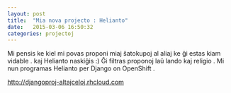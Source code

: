 ```yaml
---
layout: post
title:  "Mia nova projecto : Helianto"
date:   2015-03-06 16:50:32
categories: projectoj
---
```


Mi pensis ke kiel mi povas proponi miaj ŝatokupoj al aliaj ke ĝi estas kiam vidable .
kaj Helianto naskiĝis :)
Ĝi filtras proponoj laŭ lando kaj religio .
Mi nun programas Helianto per Django on OpenShift .

http://djangoproj-altajceloj.rhcloud.com